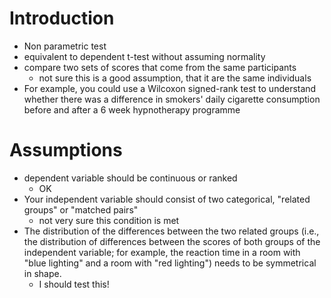 # Introduction
* Non parametric test
* equivalent to dependent t-test without assuming normality
* compare two sets of scores that come from the same participants
	- not sure this is a good assumption, that it are the same individuals
* For example, you could use a Wilcoxon signed-rank test to understand whether there was a difference in smokers' daily cigarette consumption before and after a 6 week hypnotherapy programme 

# Assumptions
* dependent variable should be continuous or ranked
	- OK
* Your independent variable should consist of two categorical, "related groups" or "matched pairs"
	- not very sure this condition is met
* The distribution of the differences between the two related groups (i.e., the distribution of differences between the scores of both groups of the independent variable; for example, the reaction time in a room with "blue lighting" and a room with "red lighting") needs to be symmetrical in shape.
	- I should test this!  
